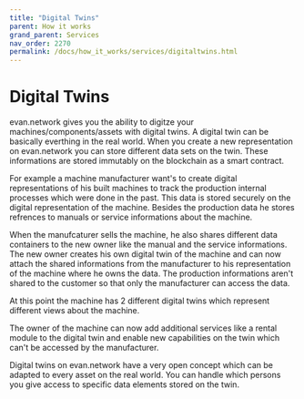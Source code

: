 ```yaml
---
title: "Digital Twins"
parent: How it works
grand_parent: Services
nav_order: 2270
permalink: /docs/how_it_works/services/digitaltwins.html
---
```



# Digital Twins

evan.network gives you the ability to digitze your machines/components/assets with digital twins. A digital twin can be basically everthing in the real world. When you create a new representation on evan.network you can store different data sets on the twin. These informations are stored immutably on the blockchain as a smart contract.

For example a machine manufacturer want's to create digital representations of his built machines to track the production internal processes which were done in the past. This data is stored securely on the digital representation of the machine. Besides the production data he stores refrences to manuals or service informations about the machine.

When the manufcaturer sells the machine, he also shares different data containers to the new owner like the manual and the service informations. The new owner creates his own digital twin of the machine and can now attach the shared informations from the manufacturer to his representation of the machine where he owns the data. The production informations aren't shared to the customer so that only the manufacturer can access the data.

At this point the machine has 2 different digital twins which represent different views about the machine.

The owner of the machine can now add additional services like a rental module to the digital twin and enable new capabilities on the twin which can't be accessed by the manufacturer.

Digital twins on evan.network have a very open concept which can be adapted to every asset on the real world. You can handle which persons you give access to specific data elements stored on the twin.